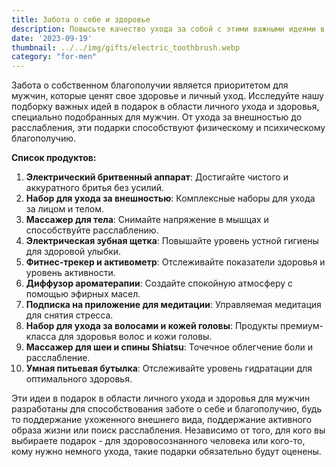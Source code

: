 ```yaml
---
title: Забота о себе и здоровье
description: Повысьте качество ухода за собой с этими важными идеями в подарок в области личного ухода и здоровья для мужчин.
date: '2023-09-19'
thumbnail: ../../img/gifts/electric_toothbrush.webp
category: "for-men"
---
```

Забота о собственном благополучии является приоритетом для мужчин, которые ценят свое здоровье и личный уход. Исследуйте нашу подборку важных идей в подарок в области личного ухода и здоровья, специально подобранных для мужчин. От ухода за внешностью до расслабления, эти подарки способствуют физическому и психическому благополучию.

**Список продуктов:**
1. **Электрический бритвенный аппарат**: Достигайте чистого и аккуратного бритья без усилий.
2. **Набор для ухода за внешностью**: Комплексные наборы для ухода за лицом и телом.
3. **Массажер для тела**: Снимайте напряжение в мышцах и способствуйте расслаблению.
4. **Электрическая зубная щетка**: Повышайте уровень устной гигиены для здоровой улыбки.
5. **Фитнес-трекер и активометр**: Отслеживайте показатели здоровья и уровень активности.
6. **Диффузор ароматерапии**: Создайте спокойную атмосферу с помощью эфирных масел.
7. **Подписка на приложение для медитации**: Управляемая медитация для снятия стресса.
8. **Набор для ухода за волосами и кожей головы**: Продукты премиум-класса для здоровья волос и кожи головы.
9. **Массажер для шеи и спины Shiatsu**: Точечное облегчение боли и расслабление.
10. **Умная питьевая бутылка**: Отслеживайте уровень гидратации для оптимального здоровья.

Эти идеи в подарок в области личного ухода и здоровья для мужчин разработаны для способствования заботе о себе и благополучию, будь то поддержание ухоженного внешнего вида, поддержание активного образа жизни или поиск расслабления. Независимо от того, для кого вы выбираете подарок - для здоровосознанного человека или кого-то, кому нужно немного ухода, такие подарки обязательно будут оценены.

